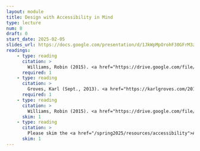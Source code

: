 ```yaml
---
layout: module
title: Design with Accessibility in Mind
type: lecture
num: 8
draft: 0
start_date: 2025-02-05
slides_url: https://docs.google.com/presentation/d/1JkWpMpOrohF30GFrM3zdyz-rqiOKGCsU/edit?usp=sharing&ouid=113376576186080604800&rtpof=true&sd=true
readings: 
    - type: reading
      citation: > 
        Williams, Robin (2015). <a href="https://drive.google.com/file/d/1lyeEZlnfo7QJ_SE059TrCgw8JUBiX6rV/view?usp=sharing" target="_blank">The Non-Designer's Design Book, Chapter 1</a>.
      required: 1
    - type: reading
      citation: >
        Groves, Karl (Sept., 2013). <a href="https://karlgroves.com/2013/09/05/the-6-simplest-web-accessibility-tests-anyone-can-do" target="_blank">The 6 Simplest Web Accessibility Tests Anyone Can Do</a>.
      required: 1
    - type: reading
      citation: > 
        Williams, Robin (2015). <a href="https://drive.google.com/file/d/1Ps9kGmRrj7Uw2B38KM_SoTKHtPhY-a3L/view?usp=sharing" target="_blank">The Non-Designer's Design Book, Chapter 2</a>.
      skim: 1
    - type: reading
      citation: >
        Please skim the <a href="/spring2025/resources/accessibility">Accessibility Resources</a>.
      skim: 1
---
```


